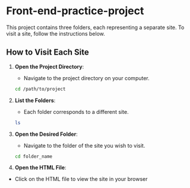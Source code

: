 # Front-end-practice-project

This project contains three folders, each representing a separate site. To visit a site, follow the instructions below.

## How to Visit Each Site

1. **Open the Project Directory**:
    - Navigate to the project directory on your computer.
    
    ```bash
    cd /path/to/project
    ```

2. **List the Folders**:
    - Each folder corresponds to a different site.
    
    ```bash
    ls
    ```

3. **Open the Desired Folder**:
    - Navigate to the folder of the site you wish to visit.
    
    ```bash
    cd folder_name
    ```

4. **Open the HTML File**:
 - Click on the HTML file to view the site in your browser